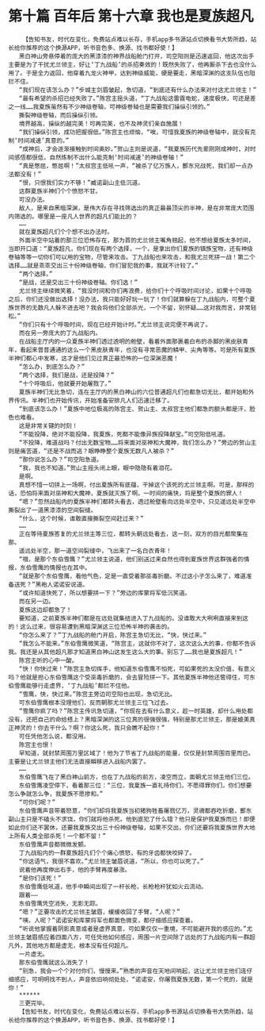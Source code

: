 # 第十篇 百年后 第十六章 我也是夏族超凡
        【告知书友，时代在变化，免费站点难以长存，手机app多书源站点切换看书大势所趋，站长给你推荐的这个换源APP，听书音色多、换源、找书都好使！】
       黑白神山旁悬停着的庞大的黑漆漆的神界战船舱门打开，司空阳则是迅速返回，他这次出手主要是为了干扰尤兰领主，好让‘丁九战船’的杀招奏效的！既然失败了，他再厮杀下去也没什么用了。于是全力返回，他穿着九龙火神甲，达到神级威能，硬是要走，黑暗深渊的这支队伍也阻拦不住。
       “我们现在该怎么办？”步城主剑眉皱起，急切道，“到底还有什么办法来对付这尤兰领主！”
       “最有希望的杀招已经失败了。”陈宫主摇头道，“丁九战船这雷霆电蛇，速度极快，可还是差之一线……我夏族虽然有不少神级卷轴，可神级卷轴也是需要我们操纵引领的。”
       撕裂神级卷轴，而后操纵引领。
       境界越高，操纵的越完美！可再完美，也不及神灵们亲自施展！
       “我们操纵引领，成功把握很低。”陈宫主也烦恼，“唉，可惜我夏族的神级卷轴中，就没有克制‘时间减速’真意的。”
       “成神后，才会逐渐接触到时间奥妙。”贺山主则是说道，“我夏族历代先辈刚刚成神时，对时间感悟都很低，自然炼制不出什么能克制‘时间减速’的神级卷轴！”
       “真是憋屈，憋屈啊！”太叔宫主低吼一声，“被杀了亿万族人，酆东兄战死，我们却一点办法都没有！”
       “恨，只恨我们实力不够！”臧诺副山主低沉道。
       这群夏族半神们个个愤怒不甘。
       可没办法。
       敌人，是来自黑暗深渊，是伟大存在寻找筛选出的真正最最顶尖的半神，是在非常庞大范围内筛选的。哪里是一座凡人世界的超凡们能比的？
       ……
       就在夏族超凡们个个想不出办法时。
       外面半空中站着的那三位恐怖存在，那为首的尤兰领主嘴角翘起，他不想给夏族太多时间，当即开口道：“夏族超凡，你们现在有两个选择，一个，是拿出你们夏族的镇族宝物，还有神级卷轴等等一切你们可以用的宝物，尽管来攻击。丁九战船也来攻击，和我尤兰死拼一战！第二个选择……就是乖乖交出三十份神级卷轴，你们冒犯我的事，我就不计较了。”
       “两个选择。”
       “是战，还是交出三十份神级卷轴。你们选！”
       尤兰领主继续微笑着，“我没时间和你们再浪费，给你们十个呼吸时间讨论，如果十个呼吸之后，你们还没做出选择！没办法，我只能好好玩一玩了！你们就算躲在丁九战船内，可整个夏族世界的无数凡人躲不进去吧？我会将他们全部杀光，一个不留，别怀疑……这对我而言，非常轻松。”
       “你们只有十个呼吸时间，现在已经开始计时。”尤兰领主说完便不再说了。
       而在另一旁庞大的丁九战船内。
       在战船主厅内的一众夏族半神们透过透明的舱壁，看着外面那裹着白布的赤脚的黑皮肤青年，看起来普普通通的这么一个黑皮肤青年，也没有寻常恶魔的鳞甲、尖角等等。可是所有夏族半神们都心中发寒，这才是他们见过真正最恐怖的一位深渊恶魔！
       “怎么办，到底怎么办？”
       “两个选择，我们是战，还是投降？”
       “十个呼吸后，他就要开始屠戮了。”
       夏族半神们无比急切，连在主厅内的黑白神山的六位普通超凡们也都急切无比，都开始和外界传讯。半神们也开始传讯，开始准备安排凡人们迅速迁移了。
       “到底该怎么办！”夏族中地位极高的陈宫主、贺山主、太叔宫主他们都急的额头都是汗，脸色也难看。
       这是非常关键的时刻！
       “不能投降，绝对不能投降，我夏族，死都不能像异族投降献宝。”司空阳低吼道。
       “不投降，难道战吗？付出无数宝物……将来面对巫神和大魔神，我们怎么办？”旁边的贺山主则是痛苦道，“还是不战而逃？眼睁睁整个夏族无数凡人被杀？”
       “那你说怎么办？”司空阳急道。
       “我，我也不知道。”贺山主摇头闭上眼，眼中隐隐有着泪花。
       是啊。
       真想不惜一切拼上一场啊，付出夏族所有底蕴，干掉这个该死的尤兰领主啊。可是，那样的话，恐怕将来面对巫神和大魔神，夏族就灭族了啊。一时间的痛快，将是整个夏族的罪人！
       “嗯？”忽然战船内的夏族半神们都转头看去，透过舱壁看向远处半空中，只见遥远处半空中撕裂出了一道黑漆漆的空间裂缝。
       “什么，这个时候，谁敢直接撕裂空间赶过来？”
       ……
       正在等待夏族答复的尤兰领主等三位，都转头朝远处看去，这一刻，双方的目光都聚集在那。
       遥远处半空，那一道空间裂缝中，飞出来了一名白衣青年！
       “哦，是那个东伯雪鹰？”尤兰领主说道，他们别送过来自然也得到夏族世界这群强者的情报，东伯雪鹰的情报也在其中。
       “就是那个东伯雪鹰，看他气色，定是一直受着那巫毒折磨。不过这小子怎么来了，难道准备送死？”黑袍人诺诺安说道。
       “或许知道快死了，所以想要拼一下？”旁边的库蒙将军低沉笑道。
       而在另一边。
       夏族这边却都急了！
       要知道，之前夏族半神们都是在远处就集结进入丁九战船的。没谁敢大大咧咧直接来到这的！这么过来，很容易遭到黑暗深渊这三位恐怖半神的袭击的。
       “你怎么来了？”丁九战船的舱门开启，陈宫主急切无比，“快，快过来。”
       “我怎么不能来。”东伯雪鹰微笑道，“陈宫主，这就你不对了，这次这么大的事，你都不告诉我。我还是从其他超凡那才知道黑白神山这发生这么大的事。别忘了……我也是夏族超凡！”
       陈宫主听的心中一酸。
       “快！你快过来！”陈宫主急切挥手，他知道东伯雪鹰不怕死，可如果死的太没价值，有意义吗？他就是担心东伯雪鹰这个受巫毒折磨的，会去冒险拼一下。其他夏族半神他还管得住，可东伯雪鹰能够行走虚界，‘丁九战船’都拦不住他。
       “雪鹰，快，快过来。”陈宫主旁边司空阳也出现，急切无比。
       可东伯雪鹰根本没理他们，反而朝那尤兰领主三位飞过去。
       “雪鹰你疯了吗？”陈宫主传讯急切道，“你现在去有什么意义，趁一时英雄，却什么用处都没有，还把自己的命给搭上？黑暗深渊的这三位真的很强很强，特别是那尤兰领主，那是媲美真正神灵的！你去干什么？啊？你这么死，我只会瞧不起你！”
       可任凭他怎么说，都没用。
       陈宫主也恨！
       早知道，就封禁周围万里区域了！他为了节省丁九战船的能量，仅仅是封禁周围百里而已。主要是让尤兰领主他们无法直接瞬移进入战船内罢了。
       ……
       东伯雪鹰飞在了黑白神山前方，也在丁九战船的前方，凌空而立，面朝尤兰领主他们三位。
       东伯雪鹰凌空停下，看着那三位：“三位，我夏族一直礼待你们，不愿得罪你们，你们想要怎么争就怎么争，我夏族不愿掺和。”
       “可你们呢？”
       东伯雪鹰声音带着怒意，“你们却将我夏族当初猪狗牲畜屠戮亿万，灵魂都吞吃折磨，酆东副山主只是不磕头不求饶，你们就将他杀死。他到底犯了什么错？他只是保护我夏族而已！即便如此你们还不罢休，还要我夏族交出三十份神级卷轴，如果不交出，你们还要将我夏族世界大地上所有人类全部杀死！一个都不留！”
       东伯雪鹰声音都微微发颤。
       丁九战船内的一群夏族超凡们个个痛心愤怒，有的牙齿都快咬碎了。
       “你这语气，我很不喜欢。”尤兰领主皱眉说道，“所以，你也可以死了。”
       说着他再度伸出右手，他的手臂再度暴涨。
       “是你们该死！”
       东伯雪鹰低吼道，他手中瞬间出现了一杆长枪，长枪枪杆犹如火云流动。
       跟着——
       东伯雪鹰凭空消失，无影无踪。
       “嗯？”正要攻击的尤兰领主皱眉，缓缓收回了手臂，“人呢？”
       “咦，人呢？”诺诺安和库蒙将军也都面色微变，都仔细感应探查着。
       “听说他掌握着阴影真意或者是虚界真意，可如果仅仅一重境，不可能避开我的感应的。”尤兰领主皱眉感应着四面八方，可任凭他如何感应，周围一片空间除了远处的丁九战船内有一群超凡外，其他地方都是虚无，根本没有任何超凡。
       一片虚无。
       那东伯雪鹰就这么消失了！
       “别急，我会一个个对付你们，慢慢来。”熟悉的声音在天地间响起，这让尤兰领主他们连仔细感应，可明明找不到人，声音依旧响彻处处，“诺诺安，你屠戮夏族无数，第一个死的，就是你！”
       ******
       三更完毕。
       【告知书友，时代在变化，免费站点难以长存，手机app多书源站点切换看书大势所趋，站长给你推荐的这个换源APP，听书音色多、换源、找书都好使！】
